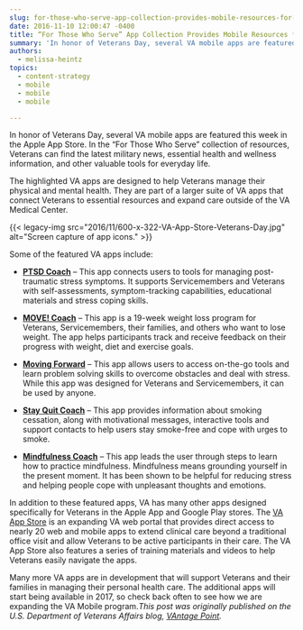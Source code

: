 ```yaml
---
slug: for-those-who-serve-app-collection-provides-mobile-resources-for-veterans
date: 2016-11-10 12:00:47 -0400
title: “For Those Who Serve” App Collection Provides Mobile Resources for Veterans
summary: 'In honor of Veterans Day, several VA mobile apps are featured this week in the Apple App Store. In the &ldquo;For Those Who Serve&rdquo; collection of resources, Veterans can find the latest military news, essential health and wellness information, and other valuable tools for everyday life. The highlighted VA apps are designed to help Veterans manage their'
authors:
  - melissa-heintz
topics:
  - content-strategy
  - mobile
  - mobile
  - mobile

---
```


In honor of Veterans Day, several VA mobile apps are featured this week in the Apple App Store. In the “For Those Who Serve” collection of resources, Veterans can find the latest military news, essential health and wellness information, and other valuable tools for everyday life.

The highlighted VA apps are designed to help Veterans manage their physical and mental health. They are part of a larger suite of VA apps that connect Veterans to essential resources and expand care outside of the VA Medical Center.

{{< legacy-img src="2016/11/600-x-322-VA-App-Store-Veterans-Day.jpg" alt="Screen capture of app icons." >}}

Some of the featured VA apps include:

  * <a href="https://mobile.va.gov/app/ptsd-coach" target="_blank"><strong>PTSD Coach</strong></a> – This app connects users to tools for managing post-traumatic stress symptoms. It supports Servicemembers and Veterans with self-assessments, symptom-tracking capabilities, educational materials and stress coping skills.

  * <a href="https://mobile.va.gov/app/move-coach" target="_blank"><strong>MOVE! Coach</strong></a> – This app is a 19-week weight loss program for Veterans, Servicemembers, their families, and others who want to lose weight. The app helps participants track and receive feedback on their progress with weight, diet and exercise goals.

  * <a href="https://mobile.va.gov/app/moving-forward" target="_blank"><strong>Moving Forward</strong></a> – This app allows users to access on-the-go tools and learn problem solving skills to overcome obstacles and deal with stress. While this app was designed for Veterans and Servicemembers, it can be used by anyone.

  * <a href="https://mobile.va.gov/app/stay-quit-coach" target="_blank"><strong>Stay Quit Coach</strong></a> – This app provides information about smoking cessation, along with motivational messages, interactive tools and support contacts to help users stay smoke-free and cope with urges to smoke.

  * <a href="https://mobile.va.gov/app/mindfulness-coach" target="_blank"><strong>Mindfulness Coach</strong></a> – This app leads the user through steps to learn how to practice mindfulness. Mindfulness means grounding yourself in the present moment. It has been shown to be helpful for reducing stress and helping people cope with unpleasant thoughts and emotions.

In addition to these featured apps, VA has many other apps designed specifically for Veterans in the Apple App and Google Play stores. The [VA App Store](http://mobile.va.gov/appstore) is an expanding VA web portal that provides direct access to nearly 20 web and mobile apps to extend clinical care beyond a traditional office visit and allow Veterans to be active participants in their care. The VA App Store also features a series of training materials and videos to help Veterans easily navigate the apps.

Many more VA apps are in development that will support Veterans and their families in managing their personal health care. The additional apps will start being available in 2017, so check back often to see how we are expanding the VA Mobile program._This post was originally published on the U.S. Department of Veterans Affairs blog, [VAntage Point](http://www.blogs.va.gov/VAntage/)._
